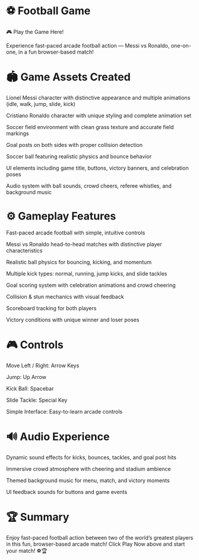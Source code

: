 # ⚽ Football Game

🎮 Play the Game Here!

Experience fast-paced arcade football action — Messi vs Ronaldo, one-on-one, in a fun browser-based match!

# 🏟️ Game Assets Created

Lionel Messi character with distinctive appearance and multiple animations (idle, walk, jump, slide, kick)

Cristiano Ronaldo character with unique styling and complete animation set

Soccer field environment with clean grass texture and accurate field markings

Goal posts on both sides with proper collision detection

Soccer ball featuring realistic physics and bounce behavior

UI elements including game title, buttons, victory banners, and celebration poses

Audio system with ball sounds, crowd cheers, referee whistles, and background music

# ⚙️ Gameplay Features

Fast-paced arcade football with simple, intuitive controls

Messi vs Ronaldo head-to-head matches with distinctive player characteristics

Realistic ball physics for bouncing, kicking, and momentum

Multiple kick types: normal, running, jump kicks, and slide tackles

Goal scoring system with celebration animations and crowd cheering

Collision & stun mechanics with visual feedback

Scoreboard tracking for both players

Victory conditions with unique winner and loser poses

# 🎮 Controls

Move Left / Right: Arrow Keys

Jump: Up Arrow

Kick Ball: Spacebar

Slide Tackle: Special Key

Simple Interface: Easy-to-learn arcade controls

# 🔊 Audio Experience

Dynamic sound effects for kicks, bounces, tackles, and goal post hits

Immersive crowd atmosphere with cheering and stadium ambience

Themed background music for menu, match, and victory moments

UI feedback sounds for buttons and game events

# 🏆 Summary

Enjoy fast-paced football action between two of the world’s greatest players in this fun, browser-based arcade match!
Click Play Now above and start your match! ⚽🏆
